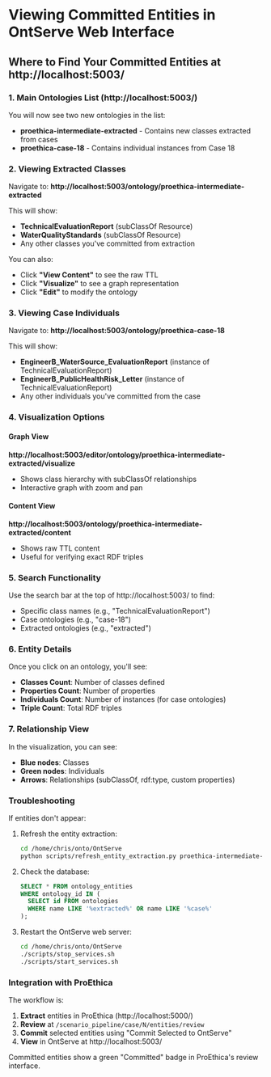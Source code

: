 # Viewing Committed Entities in OntServe Web Interface

## Where to Find Your Committed Entities at http://localhost:5003/

### 1. **Main Ontologies List** (http://localhost:5003/)
You will now see two new ontologies in the list:
- **proethica-intermediate-extracted** - Contains new classes extracted from cases
- **proethica-case-18** - Contains individual instances from Case 18

### 2. **Viewing Extracted Classes**
Navigate to: **http://localhost:5003/ontology/proethica-intermediate-extracted**

This will show:
- **TechnicalEvaluationReport** (subClassOf Resource)
- **WaterQualityStandards** (subClassOf Resource)
- Any other classes you've committed from extraction

You can also:
- Click **"View Content"** to see the raw TTL
- Click **"Visualize"** to see a graph representation
- Click **"Edit"** to modify the ontology

### 3. **Viewing Case Individuals**
Navigate to: **http://localhost:5003/ontology/proethica-case-18**

This will show:
- **EngineerB_WaterSource_EvaluationReport** (instance of TechnicalEvaluationReport)
- **EngineerB_PublicHealthRisk_Letter** (instance of TechnicalEvaluationReport)
- Any other individuals you've committed from the case

### 4. **Visualization Options**

#### Graph View
**http://localhost:5003/editor/ontology/proethica-intermediate-extracted/visualize**
- Shows class hierarchy with subClassOf relationships
- Interactive graph with zoom and pan

#### Content View
**http://localhost:5003/ontology/proethica-intermediate-extracted/content**
- Shows raw TTL content
- Useful for verifying exact RDF triples

### 5. **Search Functionality**
Use the search bar at the top of http://localhost:5003/ to find:
- Specific class names (e.g., "TechnicalEvaluationReport")
- Case ontologies (e.g., "case-18")
- Extracted ontologies (e.g., "extracted")

### 6. **Entity Details**
Once you click on an ontology, you'll see:
- **Classes Count**: Number of classes defined
- **Properties Count**: Number of properties
- **Individuals Count**: Number of instances (for case ontologies)
- **Triple Count**: Total RDF triples

### 7. **Relationship View**
In the visualization, you can see:
- **Blue nodes**: Classes
- **Green nodes**: Individuals
- **Arrows**: Relationships (subClassOf, rdf:type, custom properties)

### Troubleshooting

If entities don't appear:
1. Refresh the entity extraction:
   ```bash
   cd /home/chris/onto/OntServe
   python scripts/refresh_entity_extraction.py proethica-intermediate-extracted
   ```

2. Check the database:
   ```sql
   SELECT * FROM ontology_entities
   WHERE ontology_id IN (
     SELECT id FROM ontologies
     WHERE name LIKE '%extracted%' OR name LIKE '%case%'
   );
   ```

3. Restart the OntServe web server:
   ```bash
   cd /home/chris/onto/OntServe
   ./scripts/stop_services.sh
   ./scripts/start_services.sh
   ```

### Integration with ProEthica

The workflow is:
1. **Extract** entities in ProEthica (http://localhost:5000/)
2. **Review** at `/scenario_pipeline/case/N/entities/review`
3. **Commit** selected entities using "Commit Selected to OntServe"
4. **View** in OntServe at http://localhost:5003/

Committed entities show a green "Committed" badge in ProEthica's review interface.